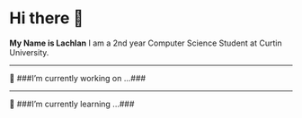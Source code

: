 # Hi there 👋
**My Name is Lachlan**
I am a 2nd year Computer Science Student at Curtin University. 

---

🔭 ###I’m currently working on ...###


---

🌱 ###I’m currently learning ...###
<!--
**Bionic535/Bionic535** is a ✨ _special_ ✨ repository because its `README.md` (this file) appears on your GitHub profile.

Here are some ideas to get you started:

- 🔭 I’m currently working on ...
- 🌱 I’m currently learning ...
- 👯 I’m looking to collaborate on ...
- 🤔 I’m looking for help with ...
- 💬 Ask me about ...
- 📫 How to reach me: ...
- 😄 Pronouns: ...
- ⚡ Fun fact: ...
-->
